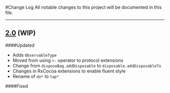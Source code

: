 #Change Log
All notable changes to this project will be documented in this file.

---

## [2.0](https://github.com/ReactiveX/RxSwift/pull/50) (WIP)

####Updated

* Adds `ObservableType`
* Moved from using `>-` operator to protocol extensions
* Change from `disposeBag.addDisposable` to `disposable.addDisposableTo`
* Changes in RxCocoa extensions to enable fluent style
* Rename of `do*` to `tap*`

####Fixed
